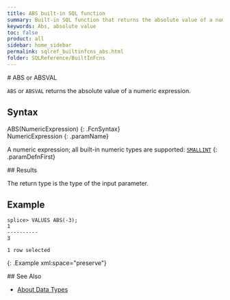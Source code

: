 ```yaml
---
title: ABS built-in SQL function
summary: Built-in SQL function that returns the absolute value of a numeric expression
keywords: Abs, absolute value
toc: false
product: all
sidebar: home_sidebar
permalink: sqlref_builtinfcns_abs.html
folder: SQLReference/BuiltInFcns
---
```

<section>
<div class="TopicContent" data-swiftype-index="true" markdown="1">
# ABS or ABSVAL

`ABS` or `ABSVAL` returns the absolute value of a numeric expression.

## Syntax

<div class="fcnWrapperWide" markdown="1">
    ABS(NumericExpression)
{: .FcnSyntax}

</div>
<div class="paramList" markdown="1">
NumericExpression
{: .paramName}

A numeric expression; all built-in numeric types are supported:
[`SMALLINT`](sqlref_builtinfcns_smallint.html)
{: .paramDefnFirst}

</div>
## Results

The return type is the type of the input parameter.

## Example

<div class="preWrapper" markdown="1">

    splice> VALUES ABS(-3);
    1
    ----------
    3

    1 row selected
{: .Example xml:space="preserve"}

</div>
## See Also

* [About Data Types](sqlref_datatypes_intro.html)

</div>
</section>
